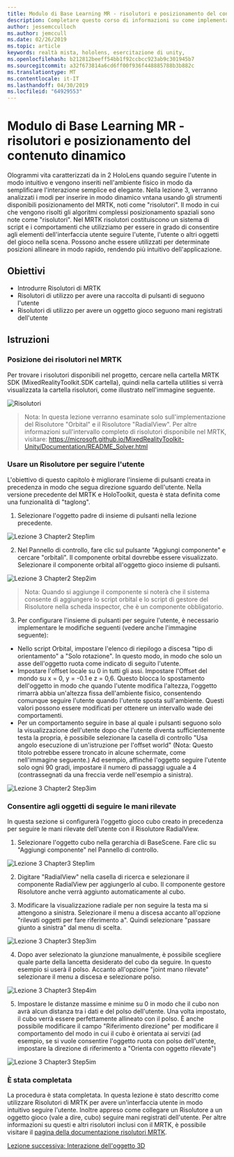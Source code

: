 ```yaml
---
title: Modulo di Base Learning MR - risolutori e posizionamento del contenuto dinamico
description: Completare questo corso di informazioni su come implementare il riconoscimento di volti di Azure all'interno di un'applicazione di realtà mista.
author: jessemcculloch
ms.author: jemccull
ms.date: 02/26/2019
ms.topic: article
keywords: realtà mista, hololens, esercitazione di unity,
ms.openlocfilehash: b212812beeff54bb1f92ccbcc923ab9c301945b7
ms.sourcegitcommit: a32f673814a6cd6ff00f936f448885788b3b882c
ms.translationtype: MT
ms.contentlocale: it-IT
ms.lasthandoff: 04/30/2019
ms.locfileid: "64929553"
---
```

# <a name="mr-learning-base-module---dynamic-content-placement-and-solvers"></a>Modulo di Base Learning MR - risolutori e posizionamento del contenuto dinamico

Ologrammi vita caratterizzati da in 2 HoloLens quando seguire l'utente in modo intuitivo e vengono inseriti nell'ambiente fisico in modo da semplificare l'interazione semplice ed elegante. Nella lezione 3, verranno analizzati i modi per inserire in modo dinamico vntana usando gli strumenti disponibili posizionamento del MRTK, noti come "risolutori". Il modo in cui che vengono risolti gli algoritmi complessi posizionamento spaziali sono note come "risolutori". Nel MRTK risolutori costituiscono un sistema di script e i comportamenti che utilizziamo per essere in grado di consentire agli elementi dell'interfaccia utente seguire l'utente, l'utente o altri oggetti del gioco nella scena. Possono anche essere utilizzati per determinate posizioni allineare in modo rapido, rendendo più intuitivo dell'applicazione. 

## <a name="objectives"></a>Obiettivi

* Introdurre Risolutori di MRTK
* Risolutori di utilizzo per avere una raccolta di pulsanti di seguono l'utente
* Risolutori di utilizzo per avere un oggetto gioco seguono mani registrati dell'utente

## <a name="instructions"></a>Istruzioni

### <a name="location-of-solvers-in-the-mrtk"></a>Posizione dei risolutori nel MRTK
 Per trovare i risolutori disponibili nel progetto, cercare nella cartella MRTK SDK (MixedRealityToolkit.SDK cartella), quindi nella cartella utilities si verrà visualizzata la cartella risolutori, come illustrato nell'immagine seguente.

![Risolutori](images/lesson3_chapter1_step1im.PNG)

>Nota: In questa lezione verranno esaminate solo sull'implementazione del Risolutore "Orbital" e il Risolutore "RadialView". Per altre informazioni sull'intervallo completo di risolutori disponibile nel MRTK, visitare: https://microsoft.github.io/MixedRealityToolkit-Unity/Documentation/README_Solver.html

### <a name="use-a-solver-to-follow-the-user"></a>Usare un Risolutore per seguire l'utente
L'obiettivo di questo capitolo è migliorare l'insieme di pulsanti creata in precedenza in modo che segua direzione sguardo dell'utente. Nella versione precedente del MRTK e HoloToolkit, questa è stata definita come una funzionalità di "taglong".

1. Selezionare l'oggetto padre di insieme di pulsanti nella lezione precedente.

![Lezione 3 Chapter2 Step1im](images/Lesson3_chapter2_step1im.PNG)

2. Nel Pannello di controllo, fare clic sul pulsante "Aggiungi componente" e cercare "orbitali". Il componente orbital dovrebbe essere visualizzato. Selezionare il componente orbital all'oggetto gioco insieme di pulsanti.

![Lezione 3 Chapter2 Step2im](images/Lesson3_Chapter2_step2im.PNG)

>Nota: Quando si aggiunge il componente si noterà che il sistema consente di aggiungere lo script orbital e lo script di gestore del Risolutore nella scheda inspector, che è un componente obbligatorio. 

3. Per configurare l'insieme di pulsanti per seguire l'utente, è necessario implementare le modifiche seguenti (vedere anche l'immagine seguente):
- Nello script Orbital, impostare l'elenco di riepilogo a discesa "tipo di orientamento" a "Solo rotazione". In questo modo, in modo che solo un asse dell'oggetto ruota come indicato di seguito l'utente.
- Impostare l'offset locale su 0 in tutti gli assi. Impostare l'Offset del mondo su x = 0, y = -0.1 e z = 0,6. Questo blocca lo spostamento dell'oggetto in modo che quando l'utente modifica l'altezza, l'oggetto rimarrà abbia un'altezza fissa dell'ambiente fisico, consentendo comunque seguire l'utente quando l'utente sposta sull'ambiente. Questi valori possono essere modificati per ottenere un intervallo wade dei comportamenti.
- Per un comportamento seguire in base al quale i pulsanti seguono solo la visualizzazione dell'utente dopo che l'utente diventa sufficientemente testa la propria, è possibile selezionare la casella di controllo "Usa angolo esecuzione di un'istruzione per l'offset world" (Nota: Questo titolo potrebbe essere troncato in alcune schermate, come nell'immagine seguente.) Ad esempio, affinché l'oggetto seguire l'utente solo ogni 90 gradi, impostare il numero di passaggi uguale a 4 (contrassegnati da una freccia verde nell'esempio a sinistra). 

![Lezione 3 Chapter2 Step3im](images/Lesson3_chapter2_step3im.PNG)

### <a name="enabling-objects-to-follow-tracked-hands"></a>Consentire agli oggetti di seguire le mani rilevate

In questa sezione si configurerà l'oggetto gioco cubo creato in precedenza per seguire le mani rilevate dell'utente con il Risolutore RadialView.

1. Selezionare l'oggetto cubo nella gerarchia di BaseScene. Fare clic su "Aggiungi componente" nel Pannello di controllo. 

![Lezione 3 Chapter3 Step1im](images/Lesson3_Chapter3_step1im.PNG)

2. Digitare "RadialView" nella casella di ricerca e selezionare il componente RadialView per aggiungerlo al cubo. Il componente gestore Risolutore anche verrà aggiunto automaticamente al cubo.

3. Modificare la visualizzazione radiale per non seguire la testa ma si attengono a sinistra. Selezionare il menu a discesa accanto all'opzione "rilevati oggetti per fare riferimento a". Quindi selezionare "passare giunto a sinistra" dal menu di scelta.

![Lezione 3 Chapter3 Step3im](images/Lesson3_chapter3_step3im.PNG)

4. Dopo aver selezionato la giunzione manualmente, è possibile scegliere quale parte della lancetta desiderato del cubo da seguire. In questo esempio si userà il polso. Accanto all'opzione "joint mano rilevate" selezionare il menu a discesa e selezionare polso. 

![Lezione 3 Chapter3 Step4im](images/Lesson3_chapter3_step4im.PNG)

5. Impostare le distanze massime e minime su 0 in modo che il cubo non avrà alcun distanza tra i dati e del polso dell'utente. Una volta impostato, il cubo verrà essere perfettamente allineato con il polso. È anche possibile modificare il campo "Riferimento direzione" per modificare il comportamento del modo in cui il cubo è orientata ai servizi (ad esempio, se si vuole consentire l'oggetto ruota con polso dell'utente, impostare la direzione di riferimento a "Orienta con oggetto rilevate")

![Lezione 3 Chapter3 Step5im](images/Lesson3_chapter3_step5im.PNG)

### <a name="congratulations"></a>È stata completata
La procedura è stata completata. In questa lezione è stato descritto come utilizzare Risolutori di MRTK per avere un'interfaccia utente in modo intuitivo seguire l'utente. Inoltre appreso come collegare un Risolutore a un oggetto gioco (vale a dire, cubo) seguire mani registrati dell'utente. Per altre informazioni su questi e altri risolutori inclusi con il MRTK, è possibile visitare il [pagina della documentazione risolutori MRTK](https://microsoft.github.io/MixedRealityToolkit-Unity/Documentation/README_Solver.html).

[Lezione successiva: Interazione dell'oggetto 3D](mrlearning-base-ch4.md)

